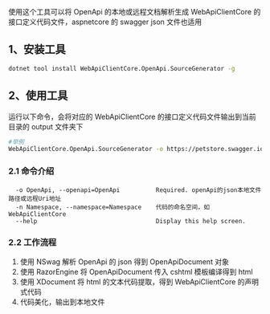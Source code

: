使用这个工具可以将 OpenApi 的本地或远程文档解析生成 WebApiClientCore 的接口定义代码文件，aspnetcore 的 swagger json 文件也适用

## 1、安装工具

```bash
dotnet tool install WebApiClientCore.OpenApi.SourceGenerator -g
```

## 2、使用工具

运行以下命令，会将对应的 WebApiClientCore 的接口定义代码文件输出到当前目录的 output 文件夹下

```bash
#举例
WebApiClientCore.OpenApi.SourceGenerator -o https://petstore.swagger.io/v2/swagger.json
```

### 2.1 命令介绍

```text
  -o OpenApi, --openapi=OpenApi          Required. openApi的json本地文件路径或远程Uri地址
  -n Namespace, --namespace=Namespace    代码的命名空间，如WebApiClientCore
  --help                                 Display this help screen.
```

### 2.2 工作流程

1. 使用 NSwag 解析 OpenApi 的 json 得到 OpenApiDocument 对象
2. 使用 RazorEngine 将 OpenApiDocument 传入 cshtml 模板编译得到 html
3. 使用 XDocument 将 html 的文本代码提取，得到 WebApiClientCore 的声明式代码
4. 代码美化，输出到本地文件